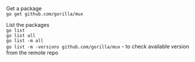Get a package <br />
`go get github.com/gorilla/mux`

List the packages <br />
`go list` <br />
`go list all` <br />
`go list -m all` <br />
`go list -m -versions github.com/gorilla/mux` - to check available version from the remote repo <br />






